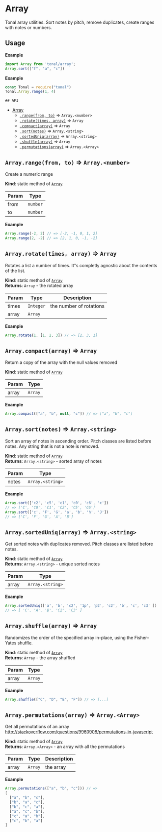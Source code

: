 <a name="module_Array"></a>

# Array
Tonal array utilities. Sort notes by pitch, remove duplicates,
create ranges with notes or numbers.

## Usage

**Example**  
```js
import Array from 'tonal/array';
Array.sort(["f", "a", "c"])
```
**Example**  
```js
const Tonal = require("tonal")
Tonal.Array.range(1, 4)

## API
```

* [Array](#module_Array)
    * [`.range(from, to)`](#module_Array.range) ⇒ <code>Array.&lt;number&gt;</code>
    * [`.rotate(times, array)`](#module_Array.rotate) ⇒ <code>Array</code>
    * [`.compact(array)`](#module_Array.compact) ⇒ <code>Array</code>
    * [`.sort(notes)`](#module_Array.sort) ⇒ <code>Array.&lt;string&gt;</code>
    * [`.sortedUniq(array)`](#module_Array.sortedUniq) ⇒ <code>Array.&lt;string&gt;</code>
    * [`.shuffle(array)`](#module_Array.shuffle) ⇒ <code>Array</code>
    * [`.permutations(array)`](#module_Array.permutations) ⇒ <code>Array.&lt;Array&gt;</code>

<a name="module_Array.range"></a>

## `Array.range(from, to)` ⇒ <code>Array.&lt;number&gt;</code>
Create a numeric range

**Kind**: static method of [<code>Array</code>](#module_Array)  

| Param | Type |
| --- | --- |
| from | <code>number</code> | 
| to | <code>number</code> | 

**Example**  
```js
Array.range(-2, 2) // => [-2, -1, 0, 1, 2]
Array.range(2, -2) // => [2, 1, 0, -1, -2]
```
<a name="module_Array.rotate"></a>

## `Array.rotate(times, array)` ⇒ <code>Array</code>
Rotates a list a number of times. It"s completly agnostic about the
contents of the list.

**Kind**: static method of [<code>Array</code>](#module_Array)  
**Returns**: <code>Array</code> - the rotated array  

| Param | Type | Description |
| --- | --- | --- |
| times | <code>Integer</code> | the number of rotations |
| array | <code>Array</code> |  |

**Example**  
```js
Array.rotate(1, [1, 2, 3]) // => [2, 3, 1]
```
<a name="module_Array.compact"></a>

## `Array.compact(array)` ⇒ <code>Array</code>
Return a copy of the array with the null values removed

**Kind**: static method of [<code>Array</code>](#module_Array)  

| Param | Type |
| --- | --- |
| array | <code>Array</code> | 

**Example**  
```js
Array.compact(["a", "b", null, "c"]) // => ["a", "b", "c"]
```
<a name="module_Array.sort"></a>

## `Array.sort(notes)` ⇒ <code>Array.&lt;string&gt;</code>
Sort an array of notes in ascending order. Pitch classes are listed
before notes. Any string that is not a note is removed.

**Kind**: static method of [<code>Array</code>](#module_Array)  
**Returns**: <code>Array.&lt;string&gt;</code> - sorted array of notes  

| Param | Type |
| --- | --- |
| notes | <code>Array.&lt;string&gt;</code> | 

**Example**  
```js
Array.sort(['c2', 'c5', 'c1', 'c0', 'c6', 'c'])
// => ['C', 'C0', 'C1', 'C2', 'C5', 'C6']
Array.sort(['c', 'F', 'G', 'a', 'b', 'h', 'J'])
// => ['C', 'F', 'G', 'A', 'B']
```
<a name="module_Array.sortedUniq"></a>

## `Array.sortedUniq(array)` ⇒ <code>Array.&lt;string&gt;</code>
Get sorted notes with duplicates removed. Pitch classes are listed
before notes.

**Kind**: static method of [<code>Array</code>](#module_Array)  
**Returns**: <code>Array.&lt;string&gt;</code> - unique sorted notes  

| Param | Type |
| --- | --- |
| array | <code>Array.&lt;string&gt;</code> | 

**Example**  
```js
Array.sortedUniq(['a', 'b', 'c2', '1p', 'p2', 'c2', 'b', 'c', 'c3' ])
// => [ 'C', 'A', 'B', 'C2', 'C3' ]
```
<a name="module_Array.shuffle"></a>

## `Array.shuffle(array)` ⇒ <code>Array</code>
Randomizes the order of the specified array in-place, using the Fisher–Yates shuffle.

**Kind**: static method of [<code>Array</code>](#module_Array)  
**Returns**: <code>Array</code> - the array shuffled  

| Param | Type |
| --- | --- |
| array | <code>Array</code> | 

**Example**  
```js
Array.shuffle(["C", "D", "E", "F"]) // => [...]
```
<a name="module_Array.permutations"></a>

## `Array.permutations(array)` ⇒ <code>Array.&lt;Array&gt;</code>
Get all permutations of an array
http://stackoverflow.com/questions/9960908/permutations-in-javascript

**Kind**: static method of [<code>Array</code>](#module_Array)  
**Returns**: <code>Array.&lt;Array&gt;</code> - an array with all the permutations  

| Param | Type | Description |
| --- | --- | --- |
| array | <code>Array</code> | the array |

**Example**  
```js
Array.permutations(["a", "b", "c"])) // =>
[
  ["a", "b", "c"],
  ["b", "a", "c"],
  ["b", "c", "a"],
  ["a", "c", "b"],
  ["c", "a", "b"],
  ["c", "b", "a"]
]
```
